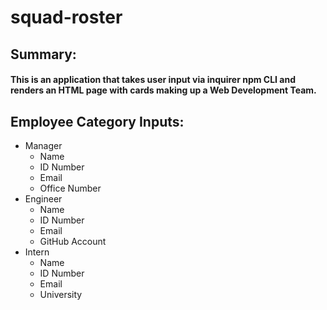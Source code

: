 # **squad-roster**


## **Summary:** 
#### This is an application that takes user input via inquirer npm CLI and renders an HTML page with cards making up a Web Development Team. 

## **Employee Category Inputs:**
* Manager
  * Name
  * ID Number
  * Email
  * Office Number
* Engineer
  * Name
  * ID Number
  * Email
  * GitHub Account
* Intern
  * Name
  * ID Number
  * Email
  * University



